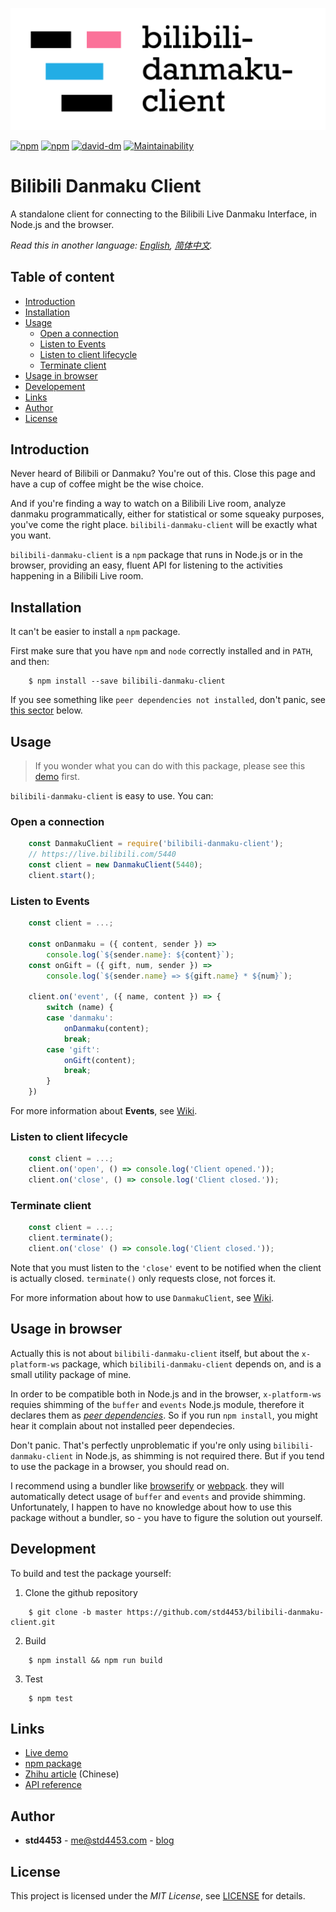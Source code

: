 ﻿![Header image](assets/header.svg)

[![npm](https://img.shields.io/npm/v/bilibili-danmaku-client.svg?style=flat-square)](https://www.npmjs.com/package/bilibili-danmaku-client)
[![npm](https://img.shields.io/npm/l/bilibili-danmaku-client.svg?style=flat-square)](https://www.npmjs.com/package/bilibili-danmaku-client)
[![david-dm](https://img.shields.io/david/std4453/bilibili-danmaku-client.svg?style=flat-square)](https://github.com/std4453/bilibili-danmaku-client)
[![Maintainability](https://api.codeclimate.com/v1/badges/0f3581cbb3d2d9bd0243/maintainability)](https://codeclimate.com/github/std4453/bilibili-danmaku-client/maintainability)

# Bilibili Danmaku Client

A standalone client for connecting to the Bilibili Live Danmaku Interface, in Node.js and the browser.

_Read this in another language: [English](README.md), [简体中文](README.zh-cn.md)._

## Table of content

- [Introduction](#introduction)
- [Installation](#installation)
- [Usage](#usage)
    - [Open a connection](#open-a-connection)
    - [Listen to Events](#listen-to-events)
    - [Listen to client lifecycle](#listen-to-client-lifecycle)
    - [Terminate client](#terminate-client)
- [Usage in browser](#usage-in-browser)
- [Developement](#development)
- [Links](#links)
- [Author](#author)
- [License](#license)

## Introduction

Never heard of Bilibili or Danmaku? You're out of this. Close this page and have a cup of coffee might be the wise choice.

And if you're finding a way to watch on a Bilibili Live room, analyze danmaku programmatically, either for statistical or some squeaky purposes, you've come the right place. `bilibili-danmaku-client` will be exactly what you want.

`bilibili-danmaku-client` is a `npm` package that runs in Node.js or in the browser, providing an easy, fluent API for listening to the activities happening in a Bilibili Live room.

## Installation

It can't be easier to install a `npm` package.

First make sure that you have `npm` and `node` correctly installed and in `PATH`, and then:

```console
    $ npm install --save bilibili-danmaku-client
```

If you see something like `peer dependencies not installed`, don't panic, see [this sector](#usage-in-browser) below.

## Usage

> If you wonder what you can do with this package, please see this [demo](https://std4453.github.io/bilibili-danmaku-client) first.

`bilibili-danmaku-client` is easy to use. You can:

### Open a connection

```javascript
    const DanmakuClient = require('bilibili-danmaku-client');
    // https://live.bilibili.com/5440
    const client = new DanmakuClient(5440);
    client.start();
```

### Listen to Events

```javascript
    const client = ...;
    
    const onDanmaku = ({ content, sender }) =>
        console.log(`${sender.name}: ${content}`);
    const onGift = ({ gift, num, sender }) =>
        console.log(`${sender.name} => ${gift.name} * ${num}`);

    client.on('event', ({ name, content }) => {
        switch (name) {
        case 'danmaku':
            onDanmaku(content);
            break;
        case 'gift':
            onGift(content);
            break;
        }
    })
```

For more information about __Events__, see [Wiki](https://github.com/std4453/bilibili-danmaku-client/wiki/Events).

### Listen to client lifecycle

```javascript
    const client = ...;
    client.on('open', () => console.log('Client opened.'));
    client.on('close', () => console.log('Client closed.'));
```

### Terminate client

```javascript
    const client = ...;
    client.terminate();
    client.on('close' () => console.log('Client closed.'));
```

Note that you must listen to the `'close'` event to be notified when the client is actually closed. `terminate()` only requests close, not forces it.

For more information about how to use `DanmakuClient`, see [Wiki](https://github.com/std4453/bilibili-danmaku-client/wiki/DanmakuClient).

## Usage in browser

Actually this is not about `bilibili-danmaku-client` itself, but about the `x-platform-ws` package, which `bilibili-danmaku-client` depends on, and is a small utility package of mine.

In order to be compatible both in Node.js and in the browser, `x-platform-ws` requies shimming of the `buffer` and `events` Node.js module, therefore it declares them as [_peer dependencies_](https://nodejs.org/en/blog/npm/peer-dependencies/). So if you run `npm install`, you might hear it complain about not installed peer dependecies.

Don't panic. That's perfectly unproblematic if you're only using `bilibili-danmaku-client` in Node.js, as shimming is not required there. But if you tend to use the package in a browser, you should read on.

I recommend using a bundler like [browserify](https://browserify.org/) or [webpack](https://webpack.js.org/). they will automatically detect usage of `buffer` and `events` and provide shimming. Unfortunately, I happen to have no knowledge about how to use this package without a bundler, so - you have to figure the solution out yourself.

## Development

To build and test the package yourself:

1. Clone the github repository

```console
    $ git clone -b master https://github.com/std4453/bilibili-danmaku-client.git
```

2. Build

```console
    $ npm install && npm run build
```

3. Test

```console
    $ npm test
```

## Links

- [Live demo](https://std4453.github.io/bilibili-danmaku-client)
- [npm package](https://www.npmjs.com/package/bilibili-danmaku-client)
- [Zhihu article](https://zhuanlan.zhihu.com/p/37874066) (Chinese)
- [API reference](https://github.com/std4453/bilibili-danmaku-client/wiki/DanmakuClient)

## Author

- __std4453__ - [me@std4453.com](mailto:me@std4453.com) - [blog](http://blog.std4453.com)

## License

This project is licensed under the _MIT License_, see [LICENSE](/LICENSE) for details.
